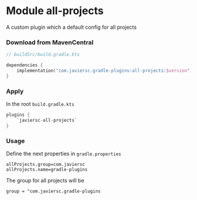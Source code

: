# Module all-projects

A custom plugin which a default config for all projects

### Download from MavenCentral

```kotlin
// buildSrc/build.gradle.kts

dependencies { 
    implementation("com.javiersc.gradle-plugins:all-projects:$version") 
}
```

### Apply

In the root `build.gradle.kts`

```kotlin
plugins {
    `javiersc-all-projects`
}
```

### Usage

Define the next properties in `gradle.properties`

```properties
allProjects.group=com.javiersc
allProjects.name=gradle-plugins
```

The group for all projects will be

`group = "com.javiersc.gradle-plugins`
